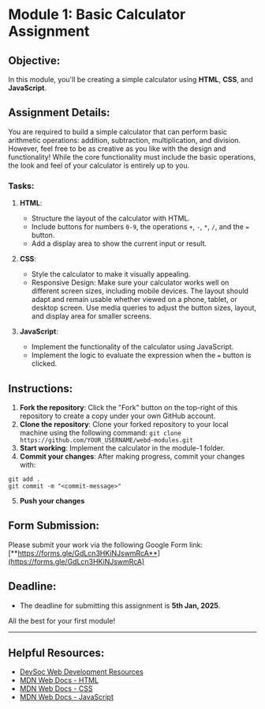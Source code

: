 # Module 1: Basic Calculator Assignment

## Objective:
In this module, you'll be creating a simple calculator using **HTML**, **CSS**, and **JavaScript**.

## Assignment Details:
You are required to build a simple calculator that can perform basic arithmetic operations: addition, subtraction, multiplication, and division. However, feel free to be as creative as you like with the design and functionality! While the core functionality must include the basic operations, the look and feel of your calculator is entirely up to you.

### Tasks:
1. **HTML**:
   - Structure the layout of the calculator with HTML.
   - Include buttons for numbers `0-9`, the operations `+`, `-`, `*`, `/`, and the `=` button.
   - Add a display area to show the current input or result.

2. **CSS**:
   - Style the calculator to make it visually appealing.
   - Responsive Design: Make sure your calculator works well on different screen sizes, including mobile devices. The layout should adapt and remain usable whether viewed on a phone, tablet, or desktop screen. Use media queries to adjust the button sizes, layout, and display area for smaller screens.

3. **JavaScript**:
   - Implement the functionality of the calculator using JavaScript.
   - Implement the logic to evaluate the expression when the `=` button is clicked.


## Instructions:
1. **Fork the repository**: Click the "Fork" button on the top-right of this repository to create a copy under your own GitHub account.
2. **Clone the repository**: Clone your forked repository to your local machine using the following command:
`git clone https://github.com/YOUR_USERNAME/webd-modules.git`
3. **Start working**: Implement the calculator in the module-1 folder.
4. **Commit your changes**: After making progress, commit your changes with:
```
git add .
git commit -m "<commit-message>"
```
5. **Push your changes**

## Form Submission:
Please submit your work via the following Google Form link:
[**https://forms.gle/GdLcn3HKiNJswmRcA**](https://forms.gle/GdLcn3HKiNJswmRcA)

## Deadline:
- The deadline for submitting this assignment is **5th Jan, 2025**.

All the best for your first module!

---

## Helpful Resources:
- [DevSoc Web Development Resources](https://github.com/Devsoc-BPGC/webd-modules/blob/main/README.md)
- [MDN Web Docs - HTML](https://developer.mozilla.org/en-US/docs/Web/HTML)
- [MDN Web Docs - CSS](https://developer.mozilla.org/en-US/docs/Web/CSS)
- [MDN Web Docs - JavaScript](https://developer.mozilla.org/en-US/docs/Web/JavaScript)